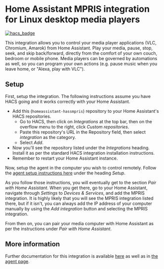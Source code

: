 # Home Assistant MPRIS integration for Linux desktop media players

[![hacs_badge](https://img.shields.io/badge/HACS-Custom-41BDF5.svg?style=for-the-badge)](https://github.com/hacs/integration)

This integration allows you to control your media player applications (VLC, Chromium, Amarok) from Home Assistant.  Play your media, pause, stop, seek, and skip back/forward, directly from the comfort of your own couch, bedroom or mobile phone.  Media players can be governed by automations as well, so you can program your own actions (e.g. pause music when you leave home, or "Alexa, play with VLC").

## Setup

First, setup the integration.  The following instructions assume you have HACS going and it works correctly with your Home Assistant.

* Add this (`homeassistant-hassmpris`) repository to your Home Assistant's HACS repositories.
  * Go to HACS, then click on *Integrations* at the top bar, then on the overflow menu to the right, click *Custom repositories*.
  * Paste this repository's URL in the Repository field, then select *integration* as the category.
  * Select *Add*.
* Now you'll see the repository listed under the *Integrations* heading.  Install it as per the standard HACS integration installation instructions.
* Remember to restart your Home Assistant instance.

Now, setup the agent in the computer you wish to control remotely.  Follow the [agent setup instructions here](https://pypi.org/project/hassmpris-agent/) under the heading *Setup*.

As you follow those instructions, you will eventually get to the section *Pair with Home Assistant*.  When you get there, go to your Home Assistant, navigate through *Settings* to *Devices & Services*, and add the MPRIS integration.  It is highly likely that you will see the MPRIS integration listed there, but if it isn't, you can always add the IP address of your computer manually by using the *Add integration* button and selecting the MPRIS integration.

From then on, you can pair your media computer with Home Assistant as per the instructions under *Pair with Home Assistant*.

## More information

Further documentation for this integration is available [here](https://github.com/Rudd-O/home-assistant.io/blob/4b9081cbdfc196575b4174cae09710d2fda1ffbb/source/_integrations/hassmpris.markdown) as well as in [the agent page](https://github.com/Rudd-O/hassmpris_agent#setup).

